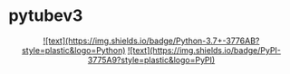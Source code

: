 # pytubev3
 <div align="center">
 <a href="">![text](https://img.shields.io/badge/Python-3.7+-3776AB?style=plastic&logo=Python)</a>   <a href="">![text](https://img.shields.io/badge/PyPI-3775A9?style=plastic&logo=PyPI)</a>
</div>

